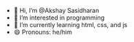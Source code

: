 - 👋 Hi, I’m @Akshay Sasidharan
- 👀 I’m interested in programming 
- 🌱 I’m currently learning html, css, and js
- 😄 Pronouns: he/him

<!---
AkshaySasidhran49/AkshaySasidhran49 is a ✨ special ✨ repository because its `README.md` (this file) appears on your GitHub profile.
You can click the Preview link to take a look at your changes.
--->
